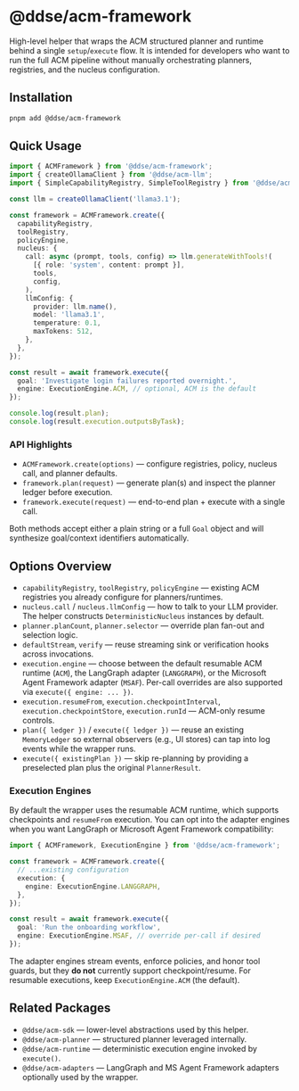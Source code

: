 # @ddse/acm-framework

High-level helper that wraps the ACM structured planner and runtime behind a single `setup`/`execute` flow. It is intended for developers who want to run the full ACM pipeline without manually orchestrating planners, registries, and the nucleus configuration.

## Installation

```bash
pnpm add @ddse/acm-framework
```

## Quick Usage

```typescript
import { ACMFramework } from '@ddse/acm-framework';
import { createOllamaClient } from '@ddse/acm-llm';
import { SimpleCapabilityRegistry, SimpleToolRegistry } from '@ddse/acm-aicoder';

const llm = createOllamaClient('llama3.1');

const framework = ACMFramework.create({
  capabilityRegistry,
  toolRegistry,
  policyEngine,
  nucleus: {
    call: async (prompt, tools, config) => llm.generateWithTools!(
      [{ role: 'system', content: prompt }],
      tools,
      config,
    ),
    llmConfig: {
      provider: llm.name(),
      model: 'llama3.1',
      temperature: 0.1,
      maxTokens: 512,
    },
  },
});

const result = await framework.execute({
  goal: 'Investigate login failures reported overnight.',
  engine: ExecutionEngine.ACM, // optional, ACM is the default
});

console.log(result.plan);
console.log(result.execution.outputsByTask);
```

### API Highlights

- `ACMFramework.create(options)` — configure registries, policy, nucleus call, and planner defaults.
- `framework.plan(request)` — generate plan(s) and inspect the planner ledger before execution.
- `framework.execute(request)` — end-to-end plan + execute with a single call.

Both methods accept either a plain string or a full `Goal` object and will synthesize goal/context identifiers automatically.

## Options Overview

- `capabilityRegistry`, `toolRegistry`, `policyEngine` — existing ACM registries you already configure for planners/runtimes.
- `nucleus.call` / `nucleus.llmConfig` — how to talk to your LLM provider. The helper constructs `DeterministicNucleus` instances by default.
- `planner.planCount`, `planner.selector` — override plan fan-out and selection logic.
- `defaultStream`, `verify` — reuse streaming sink or verification hooks across invocations.
- `execution.engine` — choose between the default resumable ACM runtime (`ACM`),
  the LangGraph adapter (`LANGGRAPH`), or the Microsoft Agent Framework adapter (`MSAF`).
  Per-call overrides are also supported via `execute({ engine: ... })`.
- `execution.resumeFrom`, `execution.checkpointInterval`, `execution.checkpointStore`, `execution.runId` — ACM-only resume controls.
- `plan({ ledger })` / `execute({ ledger })` — reuse an existing `MemoryLedger` so external observers (e.g., UI stores) can tap into log events while the wrapper runs.
- `execute({ existingPlan })` — skip re-planning by providing a preselected plan plus the original `PlannerResult`.

### Execution Engines

By default the wrapper uses the resumable ACM runtime, which supports checkpoints
and `resumeFrom` execution. You can opt into the adapter engines when you want
LangGraph or Microsoft Agent Framework compatibility:

```typescript
import { ACMFramework, ExecutionEngine } from '@ddse/acm-framework';

const framework = ACMFramework.create({
  // ...existing configuration
  execution: {
    engine: ExecutionEngine.LANGGRAPH,
  },
});

const result = await framework.execute({
  goal: 'Run the onboarding workflow',
  engine: ExecutionEngine.MSAF, // override per-call if desired
});
```

The adapter engines stream events, enforce policies, and honor tool guards, but
they **do not** currently support checkpoint/resume. For resumable executions,
keep `ExecutionEngine.ACM` (the default).

## Related Packages

- `@ddse/acm-sdk` — lower-level abstractions used by this helper.
- `@ddse/acm-planner` — structured planner leveraged internally.
- `@ddse/acm-runtime` — deterministic execution engine invoked by `execute()`.
- `@ddse/acm-adapters` — LangGraph and MS Agent Framework adapters optionally used by the wrapper.
